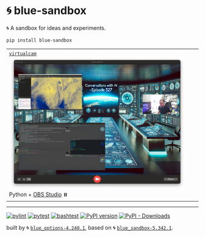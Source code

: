 # 🌀 blue-sandbox

🌀 A sandbox for ideas and experiments.

```bash
pip install blue-sandbox
```

|   |   |   |
| --- | --- | --- |
| [`virtualcam`](./blue_sandbox/virtualcam) [![image](https://github.com/kamangir/assets/raw/main/blue-sandbox/virtualcam.png?raw=true)](./blue_sandbox/virtualcam) Python + [OBS Studio](https://obsproject.com/) ⏸️ |  |  |

---


[![pylint](https://github.com/kamangir/blue-sandbox/actions/workflows/pylint.yml/badge.svg)](https://github.com/kamangir/blue-sandbox/actions/workflows/pylint.yml) [![pytest](https://github.com/kamangir/blue-sandbox/actions/workflows/pytest.yml/badge.svg)](https://github.com/kamangir/blue-sandbox/actions/workflows/pytest.yml) [![bashtest](https://github.com/kamangir/blue-sandbox/actions/workflows/bashtest.yml/badge.svg)](https://github.com/kamangir/blue-sandbox/actions/workflows/bashtest.yml) [![PyPI version](https://img.shields.io/pypi/v/blue-sandbox.svg)](https://pypi.org/project/blue-sandbox/) [![PyPI - Downloads](https://img.shields.io/pypi/dd/blue-sandbox)](https://pypistats.org/packages/blue-sandbox)

built by 🌀 [`blue_options-4.240.1`](https://github.com/kamangir/awesome-bash-cli), based on 🌀 [`blue_sandbox-5.342.1`](https://github.com/kamangir/blue-sandbox).
